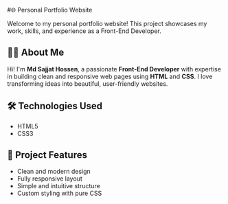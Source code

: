 #🌐 Personal Portfolio Website

Welcome to my personal portfolio website! This project showcases my work, skills, and experience as a Front-End Developer.

## 👨‍💻 About Me

Hi! I'm **Md Sajjat Hossen**, a passionate **Front-End Developer** with expertise in building clean and responsive web pages using **HTML** and **CSS**. I love transforming ideas into beautiful, user-friendly websites.

## 🛠️ Technologies Used

- HTML5
- CSS3

## 📁 Project Features

- Clean and modern design
- Fully responsive layout
- Simple and intuitive structure
- Custom styling with pure CSS
